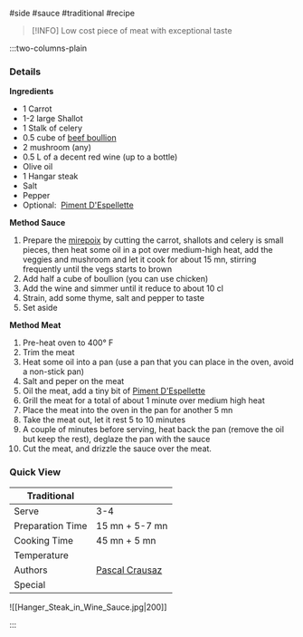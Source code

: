 #side #sauce #traditional #recipe

> [!INFO]
> Low cost piece of meat with exceptional taste

:::two-columns-plain

### Details
**Ingredients**

- 1 Carrot
- 1-2 large Shallot
- 1 Stalk of celery
- 0.5 cube of [beef boullion](http://www.knorr.com/product/detail/246068/beef-bouillon)
- 2 mushroom (any)
- 0.5 L of a decent red wine (up to a bottle)
- Olive oil
- 1 Hangar steak
- Salt
- Pepper
- Optional:  [Piment D'Espellette](https://en.wikipedia.org/wiki/Espelette_pepper)


**Method Sauce**

1. Prepare the [mirepoix](https://en.wikipedia.org/wiki/Mirepoix_(cuisine)) by cutting the carrot, shallots and celery is small pieces, then heat some oil in a pot over medium-high heat, add the veggies and mushroom and let it cook for about 15 mn, stirring frequently until the vegs starts to brown
2. Add half a cube of boullion (you can use chicken)
3. Add the wine and simmer until it reduce to about 10 cl
4. Strain, add some thyme, salt and pepper to taste
5. Set aside


**Method Meat**

1. Pre-heat oven to 400° F
2. Trim the meat
3. Heat some oil into a pan (use a pan that you can place in the oven, avoid a non-stick pan)
4. Salt and peper on the meat
5. Oil the meat, add a tiny bit of [Piment D'Espellette](https://en.wikipedia.org/wiki/Espelette_pepper)
6. Grill the meat for a total of about 1 minute over medium high heat
7. Place the meat into the oven in the pan for another 5 mn
8. Take the meat out, let it rest 5 to 10 minutes
9. A couple of minutes before serving, heat back the pan (remove the oil but keep the rest), deglaze the pan with the sauce
10. Cut the meat, and drizzle the sauce over the meat.




### Quick View
| Traditional      |                                                |
| ---------------- | ---------------------------------------------- |
| Serve            | 3-4                                            |
| Preparation Time | 15 mn + 5-7 mn                                 |
| Cooking Time     | 45 mn + 5 mn                                   |
| Temperature      |                                                |
| Authors          | [Pascal Crausaz](mailto:pascal@askpascal.com)  |
| Special          |                                                |

![[Hanger_Steak_in_Wine_Sauce.jpg|200]]

:::

